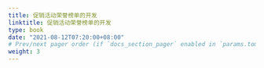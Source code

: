 ```yaml
---
title: 促销活动荣誉榜单的开发
linktitle: 促销活动荣誉榜单的开发
type: book
date: "2021-08-12T07:20:00+08:00"
# Prev/next pager order (if `docs_section_pager` enabled in `params.toml`)
weight: 3
---
```

